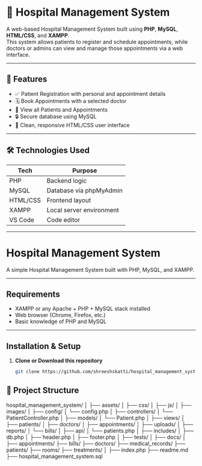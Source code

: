 # 🏥 Hospital Management System

A web-based Hospital Management System built using **PHP**, **MySQL**, **HTML/CSS**, and **XAMPP**.  
This system allows patients to register and schedule appointments, while doctors or admins can view and manage those appointments via a web interface.

---

## 🚀 Features

- ✅ Patient Registration with personal and appointment details
- 🗓️ Book Appointments with a selected doctor
- 📄 View all Patients and Appointments
- 🔒 Secure database using MySQL
- 🎨 Clean, responsive HTML/CSS user interface

---

## 🛠️ Technologies Used

| Tech       | Purpose                  |
|------------|--------------------------|
| PHP        | Backend logic            |
| MySQL      | Database via phpMyAdmin  |
| HTML/CSS   | Frontend layout          |
| XAMPP      | Local server environment |
| VS Code    | Code editor              |

---
# Hospital Management System

A simple Hospital Management System built with PHP, MySQL, and XAMPP.

---

## Requirements

- XAMPP or any Apache + PHP + MySQL stack installed  
- Web browser (Chrome, Firefox, etc.)  
- Basic knowledge of PHP and MySQL  

---

## Installation & Setup

1. **Clone or Download this repository**

   ```bash
   git clone https://github.com/shreeshskatti/hospital_management_system.git

## 📁 Project Structure

hospital_management_system/
│
├── assets/
│   ├── css/
│   ├── js/
│   ├── images/
│
├── config/
│   └── config.php
│
├── controllers/
│   └── PatientController.php
│
├── models/
│   └── Patient.php
│
├── views/
│   ├── patients/
│   ├── doctors/
│   ├── appointments/
│
├── uploads/
│   ├── reports/
│   └── bills/
│
├── api/
│   └── patients.php
│
├── includes/
│   ├── db.php
│   ├── header.php
│   ├── footer.php
│
├── tests/
│
├── docs/
│
├── appointments/
├── bills/
├── doctors/
├── medical_records/
├── patients/
├── rooms/
├── treatments/
│
├── index.php
├── readme.md
├── hospital_management_system.sql
